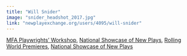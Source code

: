 ```yaml
---
title: "Will Snider"
image: "snider_headshot_2017.jpg"
link: "newplayexchange.org/users/4095/will-snider"
---
```


[MFA Playwrights’ Workshop](/programs/mfa-playwrights-workshop), [National Showcase of New Plays](/programs/national-showcase-of-new-plays), [Rolling World Premieres](/programs/rolling-world-premieres), [National Showcase of New Plays](/programs/national-showcase-of-new-plays)